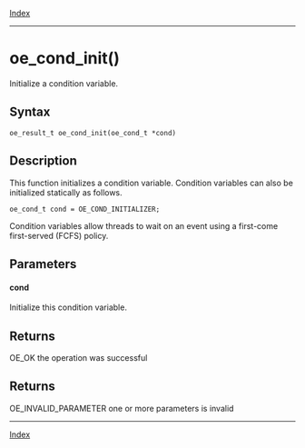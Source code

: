 [Index](index.md)

---
# oe_cond_init()

Initialize a condition variable.

## Syntax

    oe_result_t oe_cond_init(oe_cond_t *cond)
## Description 

This function initializes a condition variable. Condition variables can also be initialized statically as follows.

```
oe_cond_t cond = OE_COND_INITIALIZER;
```



Condition variables allow threads to wait on an event using a first-come first-served (FCFS) policy.



## Parameters

#### cond

Initialize this condition variable.

## Returns

OE_OK the operation was successful

## Returns

OE_INVALID_PARAMETER one or more parameters is invalid

---
[Index](index.md)

